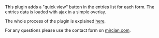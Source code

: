 This plugin adds a "quick view" button in the entries list for each form.
The entries data is loaded with ajax in a simple overlay.

The whole process of the plugin is explained [here](https://mircian.com/2017/09/06/gravity-forms-entries-quick-view).

For any questions please use the contact form on [mircian.com](https://mircian.com). 
